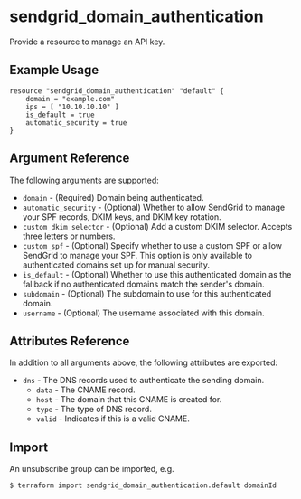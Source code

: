 # sendgrid_domain_authentication

Provide a resource to manage an API key.

## Example Usage

```hcl
resource "sendgrid_domain_authentication" "default" {
	domain = "example.com"
    ips = [ "10.10.10.10" ]
    is_default = true
    automatic_security = true
}
```

## Argument Reference

The following arguments are supported:

* `domain` - (Required) Domain being authenticated.
* `automatic_security` - (Optional) Whether to allow SendGrid to manage your SPF records, DKIM keys, and DKIM key rotation.
* `custom_dkim_selector` - (Optional) Add a custom DKIM selector. Accepts three letters or numbers.
* `custom_spf` - (Optional) Specify whether to use a custom SPF or allow SendGrid to manage your SPF. This option is only available to authenticated domains set up for manual security.
* `is_default` - (Optional) Whether to use this authenticated domain as the fallback if no authenticated domains match the sender's domain.
* `subdomain` - (Optional) The subdomain to use for this authenticated domain.
* `username` - (Optional) The username associated with this domain.

## Attributes Reference

In addition to all arguments above, the following attributes are exported:

* `dns` - The DNS records used to authenticate the sending domain.
  * `data` - The CNAME record.
  * `host` - The domain that this CNAME is created for.
  * `type` - The type of DNS record.
  * `valid` - Indicates if this is a valid CNAME.


## Import

An unsubscribe group can be imported, e.g.
```hcl
$ terraform import sendgrid_domain_authentication.default domainId
```
